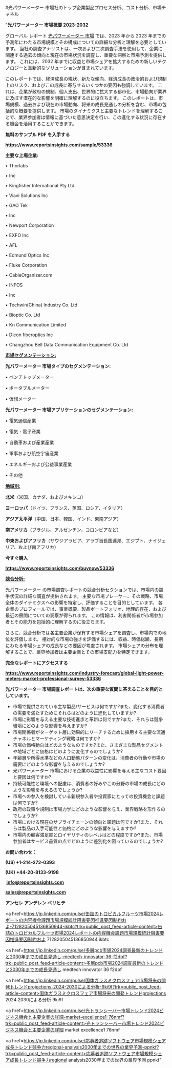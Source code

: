 #光パワーメーター 市場社のトップ企業製品プロセス分析、コスト分析、市場チャネル

"<strong>光パワーメーター 市場概要 2023-2032</strong>

グローバル レポート <a href=https://www.reportsinsights.com/sample/53336>光パワーメーター 市場</a> では、2023 年から 2023 年までの予測年にわたる市場規模とその構成についての詳細な分析と理解を必要としています。 当社の調査アナリストは、一次および二次調査手法を使用して、企業に関連する過去の傾向と現在の市場状況を調査し、重要な洞察と市場予測を提供します。 これには、2032 年までに収益と市場シェアを拡大​​するための新しいテクノロジーと革新的なソリューションが含まれています。

このレポートでは、経済成長の現状、新たな傾向、経済成長の政治的および規制上のリスク、およびこの成長に寄与するいくつかの要因も強調しています。 これは、企業が政府の規制、個人支出、世界的に拡大する都市化、市場動向が業界に及ぼす潜在的な影響を明確に理解するのに役立ちます。 このレポートは、市場規模、過去および現在の市場動向、将来の成長見通しの分析を含む、市場の包括的な概要を提供します。 市場のダイナミクスと主要なトレンドを理解することで、業界参加者は情報に基づいた意思決定を行い、この進化する状況に存在する機会を活用することができます。

<strong><b>無料のサンプル PDF を入手する</b></strong>

<a href=https://www.reportsinsights.com/sample/53336><strong><u>https://www.reportsinsights.com/sample/53336</u></strong></a>

<strong>主要な上場企業:</strong>

• Thorlabs

•  Inc

• Kingfisher International Pty Ltd

• Viavi Solutions Inc

• GAO Tek

•  Inc

• Newport Corporation

• EXFO Inc

• AFL

• Edmund Optics Inc

• Fluke Corporation

• CableOrganizer.com

• INFOS

•  Inc

• Techwin(China) Industry Co.  Ltd

• Bioptic Co.  Ltd

• Kn Communication Limited

• Dicon fiberoptics Inc

• Changzhou Bell Data Communication Equipment Co.  Ltd

<strong><u>市場セグメンテーション</u></strong><strong><u>:</u></strong>

<strong>光パワーメーター 市場タイプのセグメンテーション:</strong>

• ベンチトップメーター

• ポータブルメーター

• 仮想メーター

<strong>光パワーメーター 市場アプリケーションのセグメンテーション:</strong>

• 電気通信産業

• 電気・電子産業

• 自動車および産業産業

• 軍事および航空宇宙産業

• エネルギーおよび公益事業産業

• その他

<strong><u>地域別</u></strong><strong><u>:</u></strong>

<strong>北米</strong>（米国、カナダ、およびメキシコ）

<strong>ヨーロッパ</strong>（ドイツ、フランス、英国、ロシア、イタリア）

<strong>アジア太平洋</strong>（中国、日本、韓国、インド、東南アジア）

<strong>南アメリカ</strong>（ブラジル、アルゼンチン、コロンビアなど）

<strong>中東およびアフリカ</strong>（サウジアラビア、アラブ首長国連邦、エジプト、ナイジェリア、および南アフリカ）

<strong>今すぐ購入</strong>

<a href=https://www.reportsinsights.com/buynow/53336><strong><u>https://www.reportsinsights.com/buynow/53336</u></strong></a>

<strong><u>競合分析:</u></strong>

光パワーメーター の市場調査レポートの競合分析セクションでは、市場内の競争状況の詳細な調査が提供されます。 主要な市場プレーヤー、その戦略、市場全体のダイナミクスへの影響を特定し、評価することを目的としています。 各企業のプロフィールでは、事業概要、製品ポートフォリオ、地理的存在、および最近の展開についての洞察が得られます。 この情報は、利害関係者が市場参加者とその能力を包括的に理解するのに役立ちます。

さらに、競合分析では各主要企業が保有する市場シェアを調査し、市場内での地位を評価します。 相対的な市場の強さを評価するには、収益、時価総額、長期にわたる市場シェアの成長などの要因が考慮されます。 市場シェアの分布を理解することで、業界参加者は主要企業とその市場支配力を特定できます。

<strong>完全なレポートにアクセスする</strong>

<a href=https://www.reportsinsights.com/industry-forecast/global-light-power-meters-market-professional-survey-53336><strong><u><b>https://www.reportsinsights.com/industry-forecast/global-light-power-meters-market-professional-survey-53336</b></u></strong></a>

<strong><b>光パワーメーター 市場調査レポートは、次の重要な質問に答えることを目的としています。</b></strong>
<ul>
  <li>市場で提供されている主な製品/サービスは何ですか?また、変化する消費者の需要を満たすためにそれらはどのように進化していますか?</li>
  <li>市場に影響を与える主要な技術進歩と革新は何ですか?また、それらは競争環境にどのような影響を与えますか?</li>
  <li>市場関係者がターゲット層に効果的にリーチするために採用する主要な流通チャネルとマーケティング戦略は何ですか?</li>
  <li>市場の価格動向はどのようなものですか?また、さまざまな製品セグメントや地域ごとに価格はどのように変化するのでしょうか?</li>
  <li>年齢層や所得水準などの人口動態パターンの変化は、消費者の行動や市場の需要にどのような影響を与えるのでしょうか?</li>
  <li>光パワーメーター 市場における企業の収益性に影響を与える主なコスト要因と要因は何ですか?</li>
  <li>持続可能性と環境への配慮は、消費者の好みやこの分野の市場の成長にどのような影響を与えるのでしょうか?</li>
  <li>市場への参入を検討している新規参入者や投資家にとっての投資機会と課題は何ですか?</li>
  <li>政府の政策や規制は市場力学にどのような影響を与え、業界戦略を形作るのでしょうか?</li>
  <li>市場における現在のサプライチェーンの傾向と課題は何ですか?また、それらは製品の入手可能性と価格にどのような影響を与えますか?</li>
  <li>市場内の顧客満足度とロイヤリティのレベルはどの程度ですか?また、市場参加者はサービス品質の点でどのように差別化を図っているのでしょうか?</li>
</ul>
<strong>お問い合わせ：</strong>

<strong>(US) +1-214-272-0393</strong>

<strong>(UK) +44-20-8133-9198</strong>

<strong> </strong><a href=info@reportsinsights.com><strong><u>info@reportsinsights.com</u></strong></a>

<a href=sales@reportsinsights.com><strong><u>sales@reportsinsights.com</u></strong></a>

<strong>アンセレ アンデレン ベリヒテ</strong>

<a href=https://jp.linkedin.com/pulse/缶詰のトロピカルフルーツ市場2024レポートの内容機会課題市場規模統計阻害要因推進要因制約およ-7128205045136850944-ikbtc?trk=public_post_feed-article-content>缶詰のトロピカルフルーツ市場2024レポートの内容機会課題市場規模統計阻害要因推進要因制約およ 7128205045136850944 ikbtc</a>

<a href=https://jp.linkedin.com/pulse/多層pcb市場2024調査最新のトレンドと2030年までの成長見通し-medtech-innovator-36-f2dpf?trk=public_post_feed-article-content>多層pcb市場2024調査最新のトレンドと2030年までの成長見通し medtech innovator 36 f2dpf</a>

<a href=https://jp.linkedin.com/pulse/固体ガラスミクロスフェア市場将来の開発トレンドprojections-2024-2030による分析-9ki9f?trk=public_post_feed-article-content>固体ガラスミクロスフェア市場将来の開発トレンドprojections 2024 2030による分析 9ki9f</a>

<a href=https://jp.linkedin.com/pulse/光トランシーバー市場トレンド2024ビジネス機会と主要企業の詳細-market-excellence1-76nmf?trk=public_post_feed-article-content>光トランシーバー市場トレンド2024ビジネス機会と主要企業の詳細 market excellence1 76nmf</a>

<a href=https://jp.linkedin.com/pulse/応募者追跡ソフトウェア市場規模シェア成長トレンド競争力regional-analysis2030年までの世界の業界予測-ppnkf?trk=public_post_feed-article-content>応募者追跡ソフトウェア市場規模シェア成長トレンド競争力regional analysis2030年までの世界の業界予測 ppnkf</a>"
